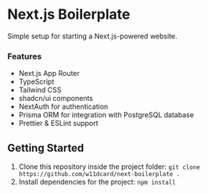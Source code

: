 # Next.js Boilerplate

Simple setup for starting a Next.js-powered website.

### Features

- Next.js App Router
- TypeScript
- Tailwind CSS
- shadcn/ui components
- NextAuth for authentication
- Prisma ORM for integration with PostgreSQL database
- Prettier & ESLint support

## Getting Started

1. Clone this repository inside the project folder: `git clone https://github.com/w11dcard/next-boilerplate .`
2. Install dependencies for the project: `npm install`
